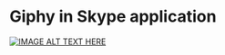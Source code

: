 # Giphy in Skype application
[![IMAGE ALT TEXT HERE](http://img.youtube.com/vi/7TbqP4QJg2Q/0.jpg)](http://www.youtube.com/watch?v=7TbqP4QJg2Q)
